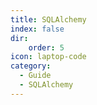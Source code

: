 ```yaml
---
title: SQLAlchemy
index: false
dir:
    order: 5
icon: laptop-code
category:
  - Guide
  - SQLAlchemy
---
```


<Catalog />

